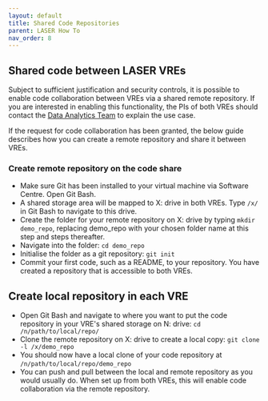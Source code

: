 ```yaml
---
layout: default
title: Shared Code Repositories
parent: LASER How To
nav_order: 8
---
```


## Shared code between LASER VREs

Subject to sufficient justification and security controls, it is possible to enable code collaboration between VREs via a shared remote repository. If you are interested in enabling this functionality, the PIs of both VREs should contact the [Data Analytics Team](mailto:dat@leeds.ac.uk) to explain the use case.

If the request for code collaboration has been granted, the below guide describes how you can create a remote repository and share it between VREs.

### Create remote repository on the code share

- Make sure Git has been installed to your virtual machine via Software Centre. Open Git Bash.
- A shared storage area will be mapped to X: drive in both VREs. Type `/x/` in Git Bash to navigate to this drive.
- Create the folder for your remote repository on X: drive by typing `mkdir demo_repo`, replacing demo_repo with your chosen folder name at this step and steps thereafter.
- Navigate into the folder: `cd demo_repo`
- Initialise the folder as a git repository: `git init`
- Commit your first code, such as a README, to your repository. You have created a repository that is accessible to both VREs.

## Create local repository in each VRE

- Open Git Bash and navigate to where you want to put the code repository in your VRE's shared storage on N: drive: `cd /n/path/to/local/repo/`
- Clone the remote repository on X: drive to create a local copy: `git clone -l /x/demo_repo`
- You should now have a local clone of your code repository at `/n/path/to/local/repo/demo_repo`
- You can push and pull between the local and remote repository as you would usually do. When set up from both VREs, this will enable code collaboration via the remote repository.
